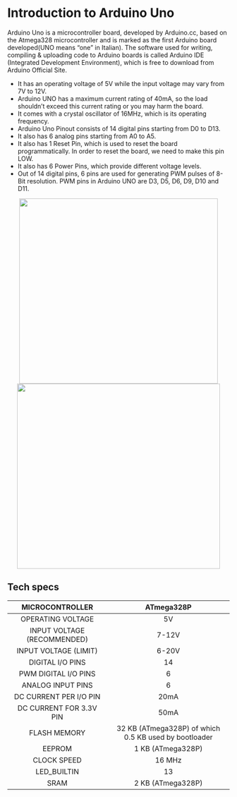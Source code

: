 # Introduction to Arduino Uno
 Arduino Uno is a microcontroller board, developed by Arduino.cc, based on the Atmega328 microcontroller and is marked as the first Arduino board developed(UNO means “one” in Italian).
The software used for writing, compiling & uploading code to Arduino boards is called Arduino IDE (Integrated Development Environment), which is free to download from Arduino Official Site.
* It has an operating voltage of 5V while the input voltage may vary from 7V to 12V.
* Arduino UNO has a maximum current rating of 40mA, so the load shouldn’t exceed this current rating or you may harm the board.
* It comes with a crystal oscillator of 16MHz, which is its operating frequency.
* Arduino Uno Pinout consists of 14 digital pins starting from D0 to D13.
* It also has 6 analog pins starting from A0 to A5.
* It also has 1 Reset Pin, which is used to reset the board programmatically. In order to reset the board, we need to make this pin LOW.
* It also has 6 Power Pins, which provide different voltage levels.
* Out of 14  digital pins, 6 pins are used for generating PWM pulses of 8-Bit resolution. PWM pins in Arduino UNO are D3, D5, D6, D9, D10 and D11.

<p align="center" float="left">
<img height=420px width =450 src = "https://github.com/naazkakria/Test22/blob/main/WEEK_of_learning/hardware/arduino-uno/pics/arduino-uno-s.png" >
<img height=420px width =460  src ="https://github.com/naazkakria/Test22/blob/main/WEEK_of_learning/hardware/arduino-uno/pics/arduino-uno-s1.png">
</p>

## Tech specs

| MICROCONTROLLER | ATmega328P |
| :-------------: | :----------: |
| OPERATING VOLTAGE | 5V |
| INPUT VOLTAGE (RECOMMENDED)	| 7-12V |
| INPUT VOLTAGE (LIMIT) | 6-20V |
|DIGITAL I/O PINS | 14  |
| PWM DIGITAL I/O PINS | 6 |
| ANALOG INPUT PINS | 6 |
| DC CURRENT PER I/O PIN	| 20mA |
|DC CURRENT FOR 3.3V PIN | 50mA |
|FLASH MEMORY | 32 KB (ATmega328P) of which 0.5 KB used by bootloader |
| EEPROM | 1 KB (ATmega328P)|
| CLOCK SPEED |16 MHz |
| LED_BUILTIN |	13 |
| SRAM | 2 KB (ATmega328P) |
